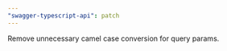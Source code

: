 ```yaml
---
"swagger-typescript-api": patch
---
```


Remove unnecessary camel case conversion for query params.

